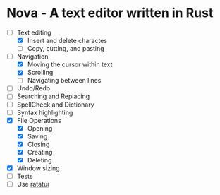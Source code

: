 # Nova - A text editor written in Rust

- [ ] Text editing
  - [x] Insert and delete charactes
  - [ ] Copy, cutting, and pasting
- [ ] Navigation
  - [x] Moving the cursor within text
  - [x] Scrolling
  - [ ] Navigating between lines
- [ ] Undo/Redo
- [ ] Searching and Replacing
- [ ] SpellCheck and Dictionary
- [ ] Syntax highlighting
- [x] File Operations
  - [x] Opening
  - [x] Saving
  - [x] Closing
  - [x] Creating
  - [x] Deleting
- [x] Window sizing
- [ ] Tests
- [ ] Use [ratatui](https://github.com/ratatui-org/ratatui)
